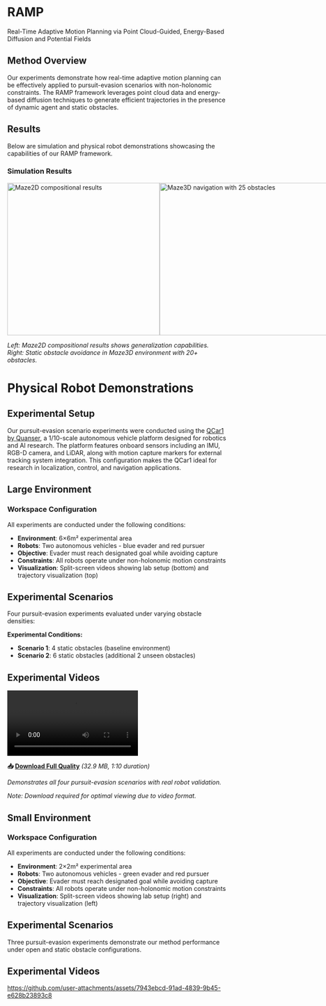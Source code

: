 # RAMP
Real-Time Adaptive Motion Planning via Point Cloud-Guided, Energy-Based Diffusion and Potential Fields

## Method Overview
Our experiments demonstrate how real-time adaptive motion planning can be effectively applied to pursuit-evasion scenarios with non-holonomic constraints. The RAMP framework leverages point cloud data and energy-based diffusion techniques to generate efficient trajectories in the presence of dynamic agent and static obstacles.
## Results

Below are simulation and physical robot demonstrations showcasing the capabilities of our RAMP framework.

### Simulation Results


<div style="display: flex; justify-content: space-between; align-items: center;">
  <img src="https://github.com/user-attachments/assets/d8121aaa-9153-4585-8ca5-7d65280ffa0f" height="350" width="350" alt="Maze2D compositional results">
  <img src="https://github.com/user-attachments/assets/7320c893-1c45-41c0-969c-c7e76c36ea07" height="350" width="400" alt="Maze3D navigation with 25 obstacles">
</div>


*Left: Maze2D compositional results shows generalization capabilities. Right: Static obstacle avoidance in Maze3D environment with 20+ obstacles.*

# Physical Robot Demonstrations

## Experimental Setup

Our pursuit-evasion scenario experiments were conducted using the [QCar1 by Quanser](https://www.quanser.com/products/qcar/), a 1/10-scale autonomous vehicle platform designed for robotics and AI research. The platform features onboard sensors including an IMU, RGB-D camera, and LiDAR, along with motion capture markers for external tracking system integration. This configuration makes the QCar1 ideal for research in localization, control, and navigation applications.

## Large Environment 

### Workspace Configuration
All experiments are conducted under the following conditions:
- **Environment**: 6×6m² experimental area
- **Robots**: Two autonomous vehicles - blue evader and red pursuer  
- **Objective**: Evader must reach designated goal while avoiding capture
- **Constraints**: All robots operate under non-holonomic motion constraints
- **Visualization**: Split-screen videos showing lab setup (bottom) and trajectory visualization (top)


## Experimental Scenarios

Four pursuit-evasion experiments evaluated under varying obstacle densities:

**Experimental Conditions:**
- **Scenario 1**: 4 static obstacles (baseline environment)
- **Scenario 2**: 6 static obstacles (additional 2 unseen obstacles)

## Experimental Videos

<video src="https://github.com/user-attachments/assets/caa43491-58ce-4817-9da9-8a3b4bb78d5b" controls="controls" style="max-width: 100%;">
</video>


**📥 [Download Full Quality](https://github.com/user-attachments/assets/d010fd87-10b7-4593-865e-b15ee8a3fa59)** *(32.9 MB, 1:10 duration)*  

*Demonstrates all four pursuit-evasion scenarios with real robot validation.*

*Note: Download required for optimal viewing due to video format.*

## Small Environment 

### Workspace Configuration
All experiments are conducted under the following conditions:
- **Environment**: 2×2m² experimental area
- **Robots**: Two autonomous vehicles - green evader and red pursuer  
- **Objective**: Evader must reach designated goal while avoiding capture
- **Constraints**: All robots operate under non-holonomic motion constraints
- **Visualization**: Split-screen videos showing lab setup (right) and trajectory visualization (left)

## Experimental Scenarios

Three pursuit-evasion experiments demonstrate our method performance under open and static obstacle configurations.

## Experimental Videos

https://github.com/user-attachments/assets/7943ebcd-91ad-4839-9b45-e628b23893c8

